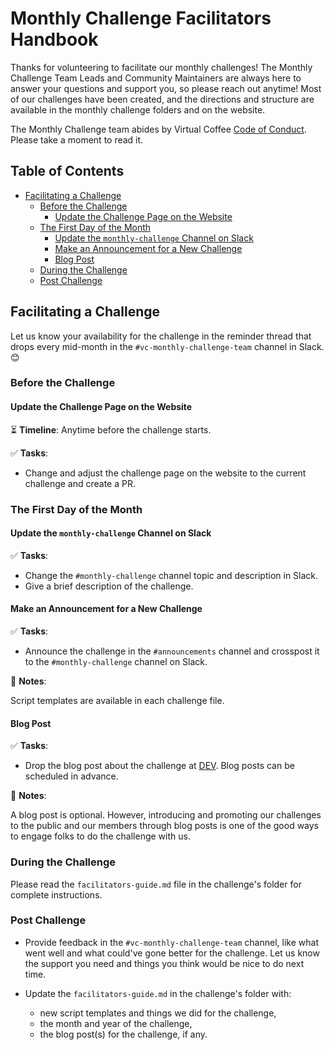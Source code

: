# Monthly Challenge Facilitators Handbook

Thanks for volunteering to facilitate our monthly challenges! The Monthly Challenge Team Leads and Community Maintainers are always here to answer your questions and support you, so please reach out anytime! Most of our challenges have been created, and the directions and structure are available in the monthly challenge folders and on the website.

The Monthly Challenge team abides by Virtual Coffee [Code of Conduct](https://virtualcoffee.io/code-of-conduct/). Please take a moment to read it.


## Table of Contents

- [Facilitating a Challenge](#facilitating-a-challenge)
  - [Before the Challenge](#before-the-challenge)
    - [Update the Challenge Page on the Website](#update-the-challenge-page-on-the-website)
  - [The First Day of the Month](#the-first-day-of-the-month)
    - [Update the `monthly-challenge` Channel on Slack](#update-the-monthly-challenge-channel-on-slack)
    - [Make an Announcement for a New Challenge](#make-an-announcement-for-a-new-challenge)
    - [Blog Post](#blog-post)
  - [During the Challenge](#during-the-challenge)
  - [Post Challenge](#post-challenge)

## Facilitating a Challenge

Let us know your availability for the challenge in the reminder thread that drops every mid-month in the `#vc-monthly-challenge-team` channel in Slack.😊

### Before the Challenge

#### Update the Challenge Page on the Website

⏳ **Timeline**: Anytime before the challenge starts.

✅ **Tasks**:

- Change and adjust the challenge page on the website to the current challenge and create a PR.

### The First Day of the Month

#### Update the `monthly-challenge` Channel on Slack

✅ **Tasks**:

- Change the `#monthly-challenge` channel topic and description in Slack.
- Give a brief description of the challenge.

#### Make an Announcement for a New Challenge

✅ **Tasks**:

- Announce the challenge in the `#announcements` channel and crosspost it to the `#monthly-challenge` channel on Slack.

📝 **Notes**:

Script templates are available in each challenge file.

#### Blog Post

✅ **Tasks**:

- Drop the blog post about the challenge at [DEV](https://dev.to/virtualcoffee). Blog posts can be scheduled in advance.

📝 **Notes**:

A blog post is optional. However, introducing and promoting our challenges to the public and our members through blog posts is one of the good ways to engage folks to do the challenge with us.

### During the Challenge

Please read the `facilitators-guide.md` file in the challenge's folder for complete instructions.

### Post Challenge

- Provide feedback in the `#vc-monthly-challenge-team` channel, like what went well and what could've gone better for the challenge. Let us know the support you need and things you think would be nice to do next time.
- Update the `facilitators-guide.md` in the challenge's folder with:

  - new script templates and things we did for the challenge,
  - the month and year of the challenge,
  - the blog post(s) for the challenge, if any.
